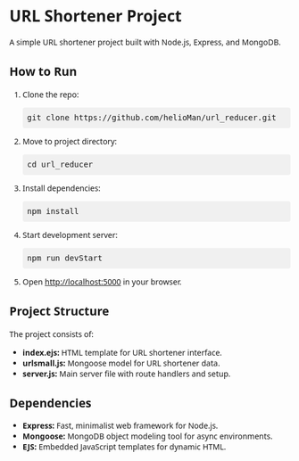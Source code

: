<!DOCTYPE html>
<html lang="en">
<head>
    <meta charset="UTF-8">
    <meta name="viewport" content="width=device-width, initial-scale=1.0">
    <link href="https://cdn.jsdelivr.net/npm/tailwindcss@2.2.19/dist/tailwind.min.css" rel="stylesheet">
    <style>
        body {
            font-family: 'Segoe UI', Tahoma, Geneva, Verdana, sans-serif;
        }
        pre code {
            background-color: #f0f0f0;
            padding: 0.5rem;
            border-radius: 0.25rem;
            display: block;
            overflow-x: auto;
            font-size: 0.875rem;
            line-height: 1.5;
        }
    </style>
</head>
<body class="bg-gray-100 py-8 px-4 sm:px-6 lg:px-8">
    <div class="max-w-3xl mx-auto">
        <h1 class="text-3xl font-bold mb-4 text-gray-800">URL Shortener Project</h1>
        <p class="mb-6 text-gray-600">A simple URL shortener project built with Node.js, Express, and MongoDB.</p>
        <h2 class="text-2xl font-bold mb-2 text-gray-800">How to Run</h2>
        <ol class="list-decimal list-inside mb-6">
            <li class="mb-2">Clone the repo:</li>
            <pre><code class="mb-2">git clone https://github.com/helioMan/url_reducer.git</code></pre>
            <li class="mb-2">Move to project directory:</li>
            <pre><code class="mb-2">cd url_reducer</code></pre>
            <li class="mb-2">Install dependencies:</li>
            <pre><code class="mb-2">npm install</code></pre>
            <li class="mb-2">Start development server:</li>
            <pre><code class="mb-2">npm run devStart</code></pre>
            <li>Open <a href="http://localhost:5000" class="text-blue-600">http://localhost:5000</a> in your browser.</li>
        </ol>
        <h2 class="text-2xl font-bold mb-2 text-gray-800">Project Structure</h2>
        <p class="mb-6 text-gray-600">The project consists of:</p>
        <ul class="list-disc list-inside mb-6">
            <li><strong>index.ejs:</strong> HTML template for URL shortener interface.</li>
            <li><strong>urlsmall.js:</strong> Mongoose model for URL shortener data.</li>
            <li><strong>server.js:</strong> Main server file with route handlers and setup.</li>
        </ul>
        <h2 class="text-2xl font-bold mb-2 text-gray-800">Dependencies</h2>
        <ul class="list-disc list-inside mb-6">
            <li><strong>Express:</strong> Fast, minimalist web framework for Node.js.</li>
            <li><strong>Mongoose:</strong> MongoDB object modeling tool for async environments.</li>
            <li><strong>EJS:</strong> Embedded JavaScript templates for dynamic HTML.</li>
        </ul>
    </div>
</body>
</html>
